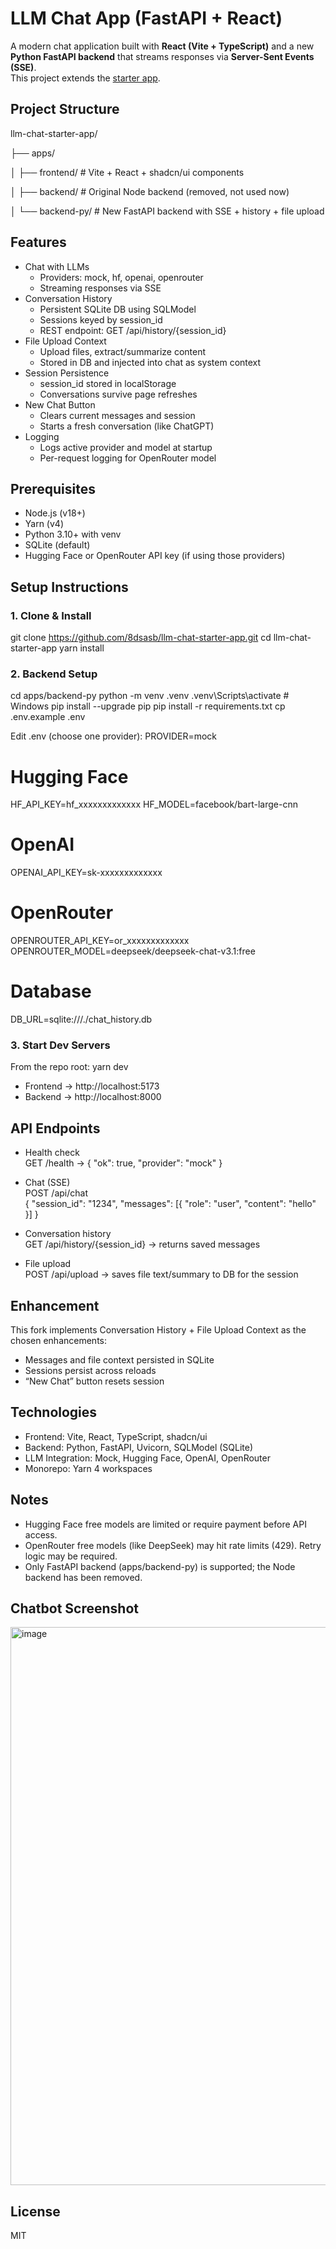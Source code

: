 # LLM Chat App (FastAPI + React)

A modern chat application built with **React (Vite + TypeScript)** and a new **Python FastAPI backend** that streams responses via **Server-Sent Events (SSE)**.  
This project extends the [starter app](https://github.com/brainfish-ai/llm-chat-starter-app).

## Project Structure
llm-chat-starter-app/

├── apps/

│   ├── frontend/      # Vite + React + shadcn/ui components

│   ├── backend/       # Original Node backend (removed, not used now)

│   └── backend-py/    # New FastAPI backend with SSE + history + file upload

## Features
- Chat with LLMs
  - Providers: mock, hf, openai, openrouter
  - Streaming responses via SSE
- Conversation History
  - Persistent SQLite DB using SQLModel
  - Sessions keyed by session_id
  - REST endpoint: GET /api/history/{session_id}
- File Upload Context
  - Upload files, extract/summarize content
  - Stored in DB and injected into chat as system context
- Session Persistence
  - session_id stored in localStorage
  - Conversations survive page refreshes
- New Chat Button
  - Clears current messages and session
  - Starts a fresh conversation (like ChatGPT)
- Logging
  - Logs active provider and model at startup
  - Per-request logging for OpenRouter model

## Prerequisites
- Node.js (v18+)
- Yarn (v4)
- Python 3.10+ with venv
- SQLite (default)
- Hugging Face or OpenRouter API key (if using those providers)

## Setup Instructions

### 1. Clone & Install
git clone https://github.com/8dsasb/llm-chat-starter-app.git
cd llm-chat-starter-app
yarn install

### 2. Backend Setup
cd apps/backend-py
python -m venv .venv
.venv\Scripts\activate     # Windows
pip install --upgrade pip
pip install -r requirements.txt
cp .env.example .env

Edit .env (choose one provider):
PROVIDER=mock

# Hugging Face
HF_API_KEY=hf_xxxxxxxxxxxxx
HF_MODEL=facebook/bart-large-cnn

# OpenAI
OPENAI_API_KEY=sk-xxxxxxxxxxxxx

# OpenRouter
OPENROUTER_API_KEY=or_xxxxxxxxxxxxx
OPENROUTER_MODEL=deepseek/deepseek-chat-v3.1:free

# Database
DB_URL=sqlite:///./chat_history.db

### 3. Start Dev Servers
From the repo root:
yarn dev

- Frontend → http://localhost:5173  
- Backend → http://localhost:8000  

## API Endpoints

- Health check  
  GET /health → { "ok": true, "provider": "mock" }

- Chat (SSE)  
  POST /api/chat  
  { "session_id": "1234", "messages": [{ "role": "user", "content": "hello" }] }

- Conversation history  
  GET /api/history/{session_id} → returns saved messages

- File upload  
  POST /api/upload → saves file text/summary to DB for the session

## Enhancement
This fork implements Conversation History + File Upload Context as the chosen enhancements:
- Messages and file context persisted in SQLite
- Sessions persist across reloads
- “New Chat” button resets session

## Technologies
- Frontend: Vite, React, TypeScript, shadcn/ui
- Backend: Python, FastAPI, Uvicorn, SQLModel (SQLite)
- LLM Integration: Mock, Hugging Face, OpenAI, OpenRouter
- Monorepo: Yarn 4 workspaces

## Notes
- Hugging Face free models are limited or require payment before API access.
- OpenRouter free models (like DeepSeek) may hit rate limits (429). Retry logic may be required.
- Only FastAPI backend (apps/backend-py) is supported; the Node backend has been removed.

## Chatbot Screenshot

<img width="1022" height="893" alt="image" src="https://github.com/user-attachments/assets/28e8ef3d-fa26-45f3-b710-dfeb7cbec1a5" />

## License
MIT
